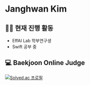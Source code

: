# Janghwan Kim
## 🏃‍♂️ 현재 진행 활동
- EffAI Lab 학부연구생
- Swift 공부 중

## 💻 Baekjoon Online Judge
<!-- 여기에 자신의 백준 온라인 저지 티어를 삽입하세요. -->
[![Solved.ac
프로필](http://mazassumnida.wtf/api/v2/generate_badge?boj=wodeyuzhou)](https://solved.ac/wodeyuzhou)
